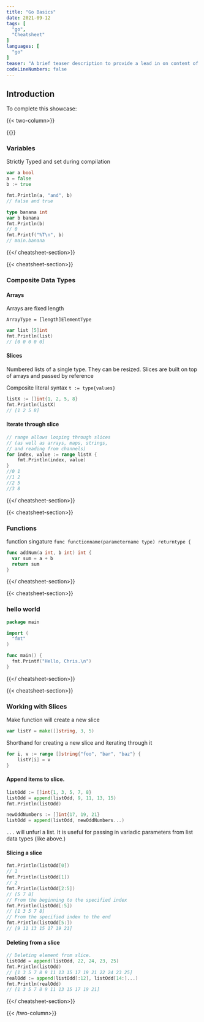 ```yaml
---
title: "Go Basics"
date: 2021-09-12
tags: [
  "go",
  "Cheatsheet"
]
languages: [
  "go"
]
teaser: "A brief teaser description to provide a lead in on content of the cheatsheet."
codeLineNumbers: false
---
```



## Introduction

<!-- card -->
To complete this showcase:

{{< two-column>}}

{{<cheatsheet-section>}}
### Variables

Strictly Typed and set during compilation

```go
var a bool
a = false
b := true

fmt.Println(a, "and", b)
// false and true
```

```go
type banana int
var b banana
fmt.Println(b)
// 0
fmt.Printf("%T\n", b)
// main.banana
```
{{</ cheatsheet-section>}}


{{< cheatsheet-section>}}
### Composite Data Types

#### Arrays

Arrays are fixed length

`ArrayType = [length]ElementType`

```go
var list [5]int
fmt.Println(list)
// [0 0 0 0 0]
```

#### Slices

Numbered lists of a single type. They can be resized. Slices are built on top of arrays and passed by reference

Composite literal syntax `t := type{values}`

```go
listX := []int{1, 2, 5, 8}
fmt.Println(listX)
// [1 2 5 8]
```

#### Iterate through slice
```go
// range allows looping through slices 
// (as well as arrays, maps, strings, 
// and reading from channels)
for index, value := range listX {
    fmt.Println(index, value)
}
//0 1
//1 2
//2 5
//3 8
```

{{</ cheatsheet-section>}}

{{< cheatsheet-section>}}
### Functions

function singature `func functionname(parametername type) returntype {`
```go
func addNum(a int, b int) int {
  var sum = a + b
  return sum
}
```
{{</ cheatsheet-section>}}

{{< cheatsheet-section>}}
### hello world

```go
package main

import (
  "fmt"
)

func main() {
  fmt.Printf("Hello, Chris.\n")
}
```

{{</ cheatsheet-section>}}

{{< cheatsheet-section>}}

### Working with Slices

Make function will create a new slice
```go
var listY = make([]string, 3, 5)
```

Shorthand for creating a new slice and iterating through it
```go
for i, v := range []string{"foo", "bar", "baz"} {
    listY[i] = v
}
```

#### Append items to slice.
```go
listOdd := []int{1, 3, 5, 7, 8}
listOdd = append(listOdd, 9, 11, 13, 15)
fmt.Println(listOdd)

newOddNumbers := []int{17, 19, 21}
listOdd = append(listOdd, newOddNumbers...)
```

`...` will unfurl a list. It is useful for passing in variadic parameters from list data types (like above.)

#### Slicing a slice

```go
fmt.Println(listOdd[0])
// 1
fmt.Println(listOdd[1])
// 2
fmt.Println(listOdd[2:5])
// [5 7 8]
// From the beginning to the specified index
fmt.Println(listOdd[:5])
// [1 3 5 7 8]
// From the specified index to the end
fmt.Println(listOdd[5:])
// [9 11 13 15 17 19 21]
```

#### Deleting from a slice

```go
// Deleting element from slice.
listOdd = append(listOdd, 22, 24, 23, 25)
fmt.Println(listOdd)
// [1 3 5 7 8 9 11 13 15 17 19 21 22 24 23 25]
realOdd := append(listOdd[:12], listOdd[14:]...)
fmt.Println(realOdd)
// [1 3 5 7 8 9 11 13 15 17 19 21]


```
{{</ cheatsheet-section>}}

{{< /two-column>}}